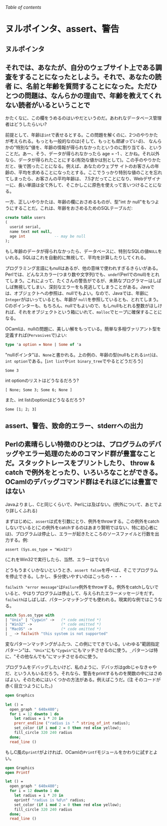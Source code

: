 <!-- ((! set title ヌルポインタ、assert、警告 !)) ((! set learn !)) -->

*Table of contents*

ヌルポインタ、assert、警告
========================

ヌルポインタ
------------

それでは、あなたが、自分のウェブサイト上である調査をすることになったとしよう。それで、あなたの読者
に、名前と年齢を質問することになった。ただひとつの問題は、なんらかの理由で、年齢を教えてくれない読者がいるということで
-
かたくなに、この欄をうめるのはいやだというのだ。あわれなデータベース管理者はどうしたらいい?

前提として、年齢は`int`で表せるとする。この問題を解くのに、2つのやりかたが考えられる。もっとも一般的なのは(そして、もっとも*間違っている*)、
なんらかの"特別な"値を、年齢の情報が得られなかったというのに割り当てる、ということだ。あー、そう、データが得られなかったら
age = -1
、とかね。それ以外なら、データが得られたことにする(有効な値かは別として)。この手のやりかただと、後で困ったことになる。例えば、あなたのウェブサ
イトのお客さんの年齢の、平均を求めることになったとする。ここでうっかり特別な値のことを忘れてしまったら、お客さんの平均年齢は、
7.5才だってことになり、Webデザイナーに、長い単語は全て外して、そこかしこに原色を使えって言いつけることになる。

一方、正しいやりかたは、年齢の欄におさめるものが、型"int か
null"をもつようにすることだ。これは、年齢をおさめるためのSQLテーブルだ:

```SQL
create table users
(
  userid serial,
  name text not null,
  age int             -- may be null
);
```

もし年齢のデータが得られなかったら、データベースに、特別なSQLの値`NULL`をいれる。SQLはこれを自動的に無視して、平均を計算したりしてくれる。

プログラミング言語にもnullはあるが、他の意味で使われすぎるきらいがある。Perlでは、どんなスカラー(つまり数や文字列)でも、`undef`(Perlでのnull)をとれてしまう。これによって、たくさんの警告がでるが、未熟なプログラマーはしばしば無視してしまい、深刻なエラーをも見逃してしまうことがある。Javaでは、オブジェクトへの参照は、nullでもよい。なので、Javaでは、年齢に`Integer`がはいっているとも、年齢が
`null`を参照しているとも、とれてしまう。Cのポインターも、もちろん、nullでもよいので、もしnullもとれる整数がほしければ、それをオブジェクトという箱にいれて、`malloc`でヒープに確保することになる。

OCamlは、nullの問題に、美しい解をもっている。簡単な多相ヴァリアント型を定義すれば(`Pervasives`で)よい:

```ocaml
type 'a option = None | Some of 'a
```

"nullポインタ"は、`None`と書かれる。上の例の、年齢の型(nullもとれる`int`)は、`int option`である。[`int list`や`int binary_tree`でやるとどうだろう]

```ocamltop
Some 3
```

int optionのリストはどうなるだろう?

```ocamltop
[ None; Some 3; Some 6; None ]
```

また、int listのoptionはどうなるだろう?

```ocamltop
Some [1; 2; 3]
```

assert、警告、致命的エラー、stderrへの出力
----------------------------------------

Perlの素晴らしい特徴のひとつは、プログラムのデバッグやエラー処理のためのコマンド群が豊富なこと
だ。スタックトレースをプリントしたり、 throw &　catch
で例外をとったり、いろいろなことができる。OCamlのデバッグコマンド群はそれほどには豊富ではない
-
Javaよりまし、Cと同じくらいで、Perlには及ばない。(例外について、あとでより詳しくふれる)

まずはじめに、`assert`は式を引数にとり、例外をthrowする。この例外をcatchしないでいると(この例外をcatchするのはあまり賢明ではない、特に初心者には)、プログラムは停止し、エラーが起きたところのソースファイルと行数を出力する。例:

```ocamltop
assert (Sys.os_type = "Win32")
```

(これをWin32で実行したら、当然、エラーはでない)

どうもうまくいかないというとき、`assert false`を呼べば、そこでプログラムを停止できる。しかし、多分使いやすいのはこっちの・・・

`failwith "error message"`は`Failure`例外をthrowする。例外をcatchしないでいると、やはりプログラムは停止して、与えられたエラーメッセージをだす。`failwith`はしばしば、パターンマッチングでも使われる。現実的な例ではこうなる。

```ocaml
match Sys.os_type with
| "Unix" | "Cygwin" ->   (* code omitted *)
| "Win32" ->             (* code omitted *)
| "MacOS" ->             (* code omitted *)
| _ -> failwith "this system is not supported"
```

変なパターンマッチングがふたつ、この例にでてきている。いわゆる"範囲指定パターン"は、`"Unix"`にも`"Cygwin"`にもマッチさせるのに使う。`_`パターンは特に、"その他なんでも"にマッチさせるのに使う。

プログラムをデバッグしたいけど、私のように、デバッガはgdbじゃなきゃやだ、という人もいるだろう。それなら、警告をprintするものを関数の中にはさめばよい。そのためにはいくつかの方法がある。例えばこうだ。(注
そのコードが赤く目立つようにした。)

```ocaml
open Graphics
  
let () =
  open_graph " 640x480";
  for i = 12 downto 1 do
    let radius = i * 20 in
    prerr_endline ("radius is " ^ string_of_int radius);
    set_color (if i mod 2 = 0 then red else yellow);
    fill_circle 320 240 radius
  done;
  read_line ()
```

もしC風の`printf`がよければ、OCamlの`Printf`モジュールをかわりに試すとよい。

```ocaml
open Graphics
open Printf

let () =
  open_graph " 640x480";
  for i = 12 downto 1 do
    let radius = i * 20 in
    eprintf "radius is %d\n" radius;
    set_color (if i mod 2 = 0 then red else yellow);
    fill_circle 320 240 radius
  done;
  read_line ()
```
